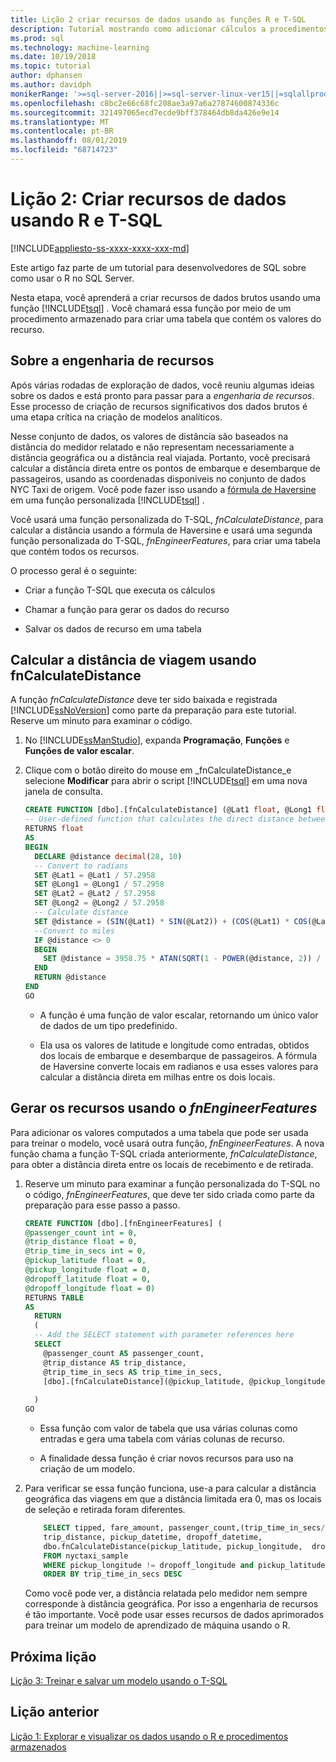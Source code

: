 ```yaml
---
title: Lição 2 criar recursos de dados usando as funções R e T-SQL
description: Tutorial mostrando como adicionar cálculos a procedimentos armazenados para uso em modelos de aprendizado de máquina R.
ms.prod: sql
ms.technology: machine-learning
ms.date: 10/19/2018
ms.topic: tutorial
author: dphansen
ms.author: davidph
monikerRange: '>=sql-server-2016||>=sql-server-linux-ver15||=sqlallproducts-allversions'
ms.openlocfilehash: c8bc2e66c68fc208ae3a97a6a27874600874336c
ms.sourcegitcommit: 321497065ecd7ecde9bff378464db8da426e9e14
ms.translationtype: MT
ms.contentlocale: pt-BR
ms.lasthandoff: 08/01/2019
ms.locfileid: "68714723"
---
```

# <a name="lesson-2-create-data-features-using-r-and-t-sql"></a>Lição 2: Criar recursos de dados usando R e T-SQL
[!INCLUDE[appliesto-ss-xxxx-xxxx-xxx-md](../../includes/appliesto-ss-xxxx-xxxx-xxx-md.md)]

Este artigo faz parte de um tutorial para desenvolvedores de SQL sobre como usar o R no SQL Server.

Nesta etapa, você aprenderá a criar recursos de dados brutos usando uma função [!INCLUDE[tsql](../../includes/tsql-md.md)] . Você chamará essa função por meio de um procedimento armazenado para criar uma tabela que contém os valores do recurso.

## <a name="about-feature-engineering"></a>Sobre a engenharia de recursos

Após várias rodadas de exploração de dados, você reuniu algumas ideias sobre os dados e está pronto para passar para a *engenharia de recursos*. Esse processo de criação de recursos significativos dos dados brutos é uma etapa crítica na criação de modelos analíticos.

Nesse conjunto de dados, os valores de distância são baseados na distância do medidor relatado e não representam necessariamente a distância geográfica ou a distância real viajada. Portanto, você precisará calcular a distância direta entre os pontos de embarque e desembarque de passageiros, usando as coordenadas disponíveis no conjunto de dados NYC Taxi de origem. Você pode fazer isso usando a [fórmula de Haversine](https://en.wikipedia.org/wiki/Haversine_formula) em uma função personalizada [!INCLUDE[tsql](../../includes/tsql-md.md)] .

Você usará uma função personalizada do T-SQL, _fnCalculateDistance_, para calcular a distância usando a fórmula de Haversine e usará uma segunda função personalizada do T-SQL, _fnEngineerFeatures_, para criar uma tabela que contém todos os recursos.

O processo geral é o seguinte:

- Criar a função T-SQL que executa os cálculos

- Chamar a função para gerar os dados do recurso

- Salvar os dados de recurso em uma tabela

## <a name="calculate-trip-distance-using-fncalculatedistance"></a>Calcular a distância de viagem usando fnCalculateDistance

A função _fnCalculateDistance_ deve ter sido baixada e registrada [!INCLUDE[ssNoVersion](../../includes/ssnoversion-md.md)] como parte da preparação para este tutorial. Reserve um minuto para examinar o código.
  
1. No [!INCLUDE[ssManStudio](../../includes/ssmanstudio-md.md)], expanda **Programação**, **Funções** e **Funções de valor escalar**.   

2. Clique com o botão direito do mouse em _fnCalculateDistance_e selecione **Modificar** para abrir o script [!INCLUDE[tsql](../../includes/tsql-md.md)] em uma nova janela de consulta.
  
    ```sql
    CREATE FUNCTION [dbo].[fnCalculateDistance] (@Lat1 float, @Long1 float, @Lat2 float, @Long2 float)  
    -- User-defined function that calculates the direct distance between two geographical coordinates.  
    RETURNS float  
    AS  
    BEGIN  
      DECLARE @distance decimal(28, 10)  
      -- Convert to radians  
      SET @Lat1 = @Lat1 / 57.2958  
      SET @Long1 = @Long1 / 57.2958  
      SET @Lat2 = @Lat2 / 57.2958  
      SET @Long2 = @Long2 / 57.2958  
      -- Calculate distance  
      SET @distance = (SIN(@Lat1) * SIN(@Lat2)) + (COS(@Lat1) * COS(@Lat2) * COS(@Long2 - @Long1))  
      --Convert to miles  
      IF @distance <> 0  
      BEGIN  
        SET @distance = 3958.75 * ATAN(SQRT(1 - POWER(@distance, 2)) / @distance);  
      END  
      RETURN @distance  
    END
    GO
    ```
  
    - A função é uma função de valor escalar, retornando um único valor de dados de um tipo predefinido.
  
    - Ela usa os valores de latitude e longitude como entradas, obtidos dos locais de embarque e desembarque de passageiros. A fórmula de Haversine converte locais em radianos e usa esses valores para calcular a distância direta em milhas entre os dois locais.

## <a name="generate-the-features-using-fnengineerfeatures"></a>Gerar os recursos usando o _fnEngineerFeatures_

Para adicionar os valores computados a uma tabela que pode ser usada para treinar o modelo, você usará outra função, _fnEngineerFeatures_. A nova função chama a função T-SQL criada anteriormente, _fnCalculateDistance_, para obter a distância direta entre os locais de recebimento e de retirada. 

1. Reserve um minuto para examinar a função personalizada do T-SQL no o código, _fnEngineerFeatures_, que deve ter sido criada como parte da preparação para esse passo a passo.
  
    ```sql
    CREATE FUNCTION [dbo].[fnEngineerFeatures] (  
    @passenger_count int = 0,  
    @trip_distance float = 0,  
    @trip_time_in_secs int = 0,  
    @pickup_latitude float = 0,  
    @pickup_longitude float = 0,  
    @dropoff_latitude float = 0,  
    @dropoff_longitude float = 0)  
    RETURNS TABLE  
    AS
      RETURN
      (
      -- Add the SELECT statement with parameter references here
      SELECT
        @passenger_count AS passenger_count,
        @trip_distance AS trip_distance,
        @trip_time_in_secs AS trip_time_in_secs,
        [dbo].[fnCalculateDistance](@pickup_latitude, @pickup_longitude, @dropoff_latitude, @dropoff_longitude) AS direct_distance
  
      )
    GO
    ```

    + Essa função com valor de tabela que usa várias colunas como entradas e gera uma tabela com várias colunas de recurso.

    + A finalidade dessa função é criar novos recursos para uso na criação de um modelo.

2.  Para verificar se essa função funciona, use-a para calcular a distância geográfica das viagens em que a distância limitada era 0, mas os locais de seleção e retirada foram diferentes.
  
    ```sql
        SELECT tipped, fare_amount, passenger_count,(trip_time_in_secs/60) as TripMinutes,
        trip_distance, pickup_datetime, dropoff_datetime,
        dbo.fnCalculateDistance(pickup_latitude, pickup_longitude,  dropoff_latitude, dropoff_longitude) AS direct_distance
        FROM nyctaxi_sample
        WHERE pickup_longitude != dropoff_longitude and pickup_latitude != dropoff_latitude and trip_distance = 0
        ORDER BY trip_time_in_secs DESC
    ```
  
    Como você pode ver, a distância relatada pelo medidor nem sempre corresponde à distância geográfica. Por isso a engenharia de recursos é tão importante. Você pode usar esses recursos de dados aprimorados para treinar um modelo de aprendizado de máquina usando o R.

## <a name="next-lesson"></a>Próxima lição

[Lição 3: Treinar e salvar um modelo usando o T-SQL](sqldev-train-and-save-a-model-using-t-sql.md)

## <a name="previous-lesson"></a>Lição anterior

[Lição 1: Explorar e visualizar os dados usando o R e procedimentos armazenados](sqldev-explore-and-visualize-the-data.md)
